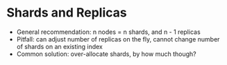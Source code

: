 # Shards and Replicas #

* General recommendation: n nodes = n shards, and n - 1 replicas
* Pitfall: can adjust number of replicas on the fly, cannot change number of shards on an existing index
* Common solution: over-allocate shards, by how much though?